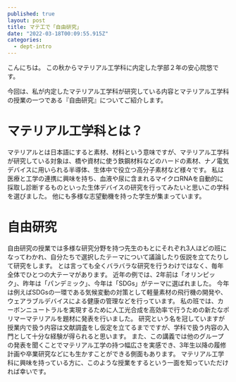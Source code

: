 ```yaml
---
published: true
layout: post
title: マテ工で「自由研究」
date: "2022-03-18T00:09:55.915Z"
categories:
  - dept-intro
---
```


こんにちは。
この秋からマテリアル工学科に内定した学部２年の安心院悠です。

今回は、私が内定したマテリアル工学科が研究している内容とマテリアル工学科の授業の一つである『自由研究』についてご紹介します。


# マテリアル工学科とは？
マテリアルとは日本語にすると素材、材料という意味ですが、マテリアル工学科が研究している対象は、橋や資材に使う鉄鋼材料などのハードの素材、ナノ電気デバイスに用いられる半導体、生体中で役立つ高分子素材など様々です。
私は医療と工学の連携に興味を持ち、血液や尿に含まれるマイクロRNAを自動的に採取し診断するものといった生体デバイスの研究を行ってみたいと思いこの学科を選びました。
他にも多様な志望動機を持った学生が集まっています。

# 自由研究
自由研究の授業では多様な研究分野を持つ先生のもとにそれぞれ3人ほどの班になってわかれ、自分たちで選択したテーマについて議論したり仮説を立てたりして研究をします。
とは言っても全くバラバラな研究を行うわけではなく、毎年全体でひとつの大テーマがあります。
近年の例では、2年前は「オリンピック」、昨年は「パンデミック」、今年は「SDGs」がテーマに選ばれました。
今年は例えばSDGsの一環である気候変動の対策として軽量素材の飛行機の開発や、ウェアラブルデバイスによる健康の管理などを行っています。
私の班では、カーボンニュートラルを実現するために人工光合成を高効率で行うための新たなポリマーマテリアルを題材に発表を行いました。
研究という名を冠していますが授業内で扱う内容は文献調査をし仮定を立てるまでですが、学科で扱う内容の入門として十分な経験が得られると思います。
また、この講義では他のグループの発表を聞くことでマテリアル工学の持つ幅広さを実感でき、3年生以降の履修計画や卒業研究などにも生かすことができる側面もあります。
マテリアル工学科に興味を持っている方に、このような授業をするという一面を知っていただければ幸いです。
